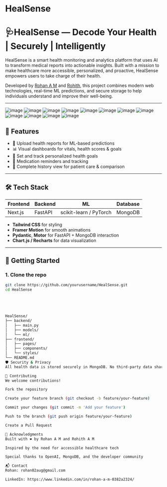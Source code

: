 # HealSense
# 🩺HealSense — Decode Your Health | Securely | Intelligently

HealSense is a smart health monitoring and analytics platform that uses AI to transform medical reports into actionable insights. Built with a mission to make healthcare more accessible, personalized, and proactive, HealSense empowers users to take charge of their health.

Developed by [Rohan A M](https://github.com/RohanAM-286) and [Rohith](https://github.com/JustCool0208), this project combines modern web technologies, real-time ML predictions, and secure storage to help individuals understand and improve their well-being.

---

![image](https://github.com/user-attachments/assets/bcc1ef79-a780-47a5-bf5c-94e7e1dede75)
![image](https://github.com/user-attachments/assets/7da21a94-65ad-4ddc-bb36-4397be31b97e)
![image](https://github.com/user-attachments/assets/786205a0-352d-43dc-860f-25308268d038)
![image](https://github.com/user-attachments/assets/9c9fcfb1-6c62-418e-b69b-6b07f2c59424)
![image](https://github.com/user-attachments/assets/365409ed-46a0-4368-a4d7-8e6203f6c219)
![image](https://github.com/user-attachments/assets/069d75f9-0865-4a83-9774-c76a58230aed)
![image](https://github.com/user-attachments/assets/b14fce4a-2639-4060-883c-e47c625fac63)
![image](https://github.com/user-attachments/assets/1d548b80-7a1f-49af-966d-16ad6ea3f709)
![image](https://github.com/user-attachments/assets/1f4ed104-c692-4bb0-a171-0612b2306ea0)
![image](https://github.com/user-attachments/assets/3fe57a2c-3f87-4f72-be47-fba83a8a61a7)
![image](https://github.com/user-attachments/assets/ceddc577-4574-4b99-8e59-1f019050b175)
![image](https://github.com/user-attachments/assets/3a894a9b-dc37-41ae-a563-d1861228bbf0)












## 🌟 Features

- 📄 Upload health reports for ML-based predictions
- 📊 Visual dashboards for vitals, health scores & goals
- 🎯 Set and track personalized health goals
- 💊 Medication reminders and tracking
- 📁 Complete history view for patient care & comparison

---

## 🛠 Tech Stack

| Frontend | Backend | ML | Database |
|----------|---------|----|----------|
| Next.js  | FastAPI | scikit-learn / PyTorch | MongoDB |

- **Tailwind CSS** for styling  
- **Framer Motion** for smooth animations  
- **Pydantic**, **Motor** for FastAPI + MongoDB interaction  
- **Chart.js / Recharts** for data visualization

---

## 🚀 Getting Started

### 1. Clone the repo

```bash
git clone https://github.com/yourusername/HealSense.git
cd HealSense





HealSense/
├── backend/
│   ├── main.py
│   ├── models/
│   └── ml/
├── frontend/
│   ├── pages/
│   ├── components/
│   └── styles/
└── README.md
🛡️ Security & Privacy
All health data is stored securely in MongoDB. No third-party data sharing. For demo purposes, sample data is used.

🤝 Contributing
We welcome contributions!

Fork the repository

Create your feature branch (git checkout -b feature/your-feature)

Commit your changes (git commit -m 'Add your feature')

Push to the branch (git push origin feature/your-feature)

Create a Pull Request

📢 Acknowledgments
Built with ❤️ by Rohan A M and Rohith A M

Inspired by the need for accessible healthcare tech

Special thanks to OpenAI, MongoDB, and the developer community

📬 Contact
Rohan: rohan02aug@gmail.com

LinkedIn: https://www.linkedin.com/in/rohan-a-m-0382a2324/


